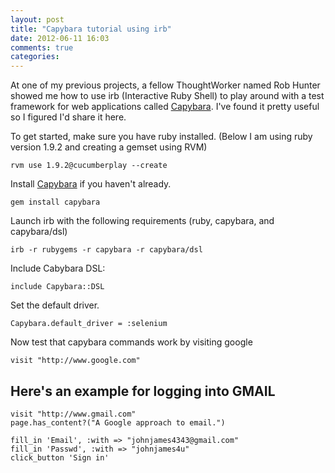 ```yaml
---
layout: post
title: "Capybara tutorial using irb"
date: 2012-06-11 16:03
comments: true
categories: 
---
```

At one of my previous projects, a fellow ThoughtWorker named Rob Hunter showed me how to use irb (Interactive Ruby Shell) to play around with a test framework for web applications called [Capybara](https://github.com/jnicklas/capybara/). I've found it pretty useful so I figured I'd share it here.

To get started, make sure you have ruby installed. (Below I am using ruby version 1.9.2 and creating a gemset using RVM)
	
	rvm use 1.9.2@cucumberplay --create

Install [Capybara](https://github.com/jnicklas/capybara/) if you haven't already.
	
	gem install capybara
	
Launch irb with the following requirements (ruby, capybara, and capybara/dsl)

    irb -r rubygems -r capybara -r capybara/dsl

Include Cabybara DSL: 

    include Capybara::DSL

Set the default driver.

    Capybara.default_driver = :selenium

Now test that capybara commands work by visiting google

    visit "http://www.google.com"

Here's an example for logging into GMAIL
---
    visit "http://www.gmail.com"
    page.has_content?("A Google approach to email.")

    fill_in 'Email', :with => "johnjames4343@gmail.com"
    fill_in 'Passwd', :with => "johnjames4u"
    click_button 'Sign in'